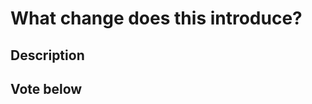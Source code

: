 # What change does this introduce?

## Description
<!--- tl;dr of summary of what is proposal is being proposed --->

## Vote below